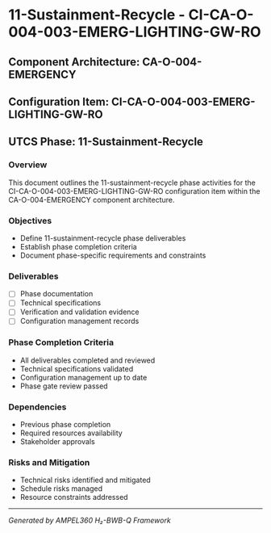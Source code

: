 # 11-Sustainment-Recycle - CI-CA-O-004-003-EMERG-LIGHTING-GW-RO

## Component Architecture: CA-O-004-EMERGENCY
## Configuration Item: CI-CA-O-004-003-EMERG-LIGHTING-GW-RO
## UTCS Phase: 11-Sustainment-Recycle

### Overview
This document outlines the 11-sustainment-recycle phase activities for the CI-CA-O-004-003-EMERG-LIGHTING-GW-RO configuration item within the CA-O-004-EMERGENCY component architecture.

### Objectives
- Define 11-sustainment-recycle phase deliverables
- Establish phase completion criteria
- Document phase-specific requirements and constraints

### Deliverables
- [ ] Phase documentation
- [ ] Technical specifications
- [ ] Verification and validation evidence
- [ ] Configuration management records

### Phase Completion Criteria
- All deliverables completed and reviewed
- Technical specifications validated
- Configuration management up to date
- Phase gate review passed

### Dependencies
- Previous phase completion
- Required resources availability
- Stakeholder approvals

### Risks and Mitigation
- Technical risks identified and mitigated
- Schedule risks managed
- Resource constraints addressed

---
*Generated by AMPEL360 H₂-BWB-Q Framework*
